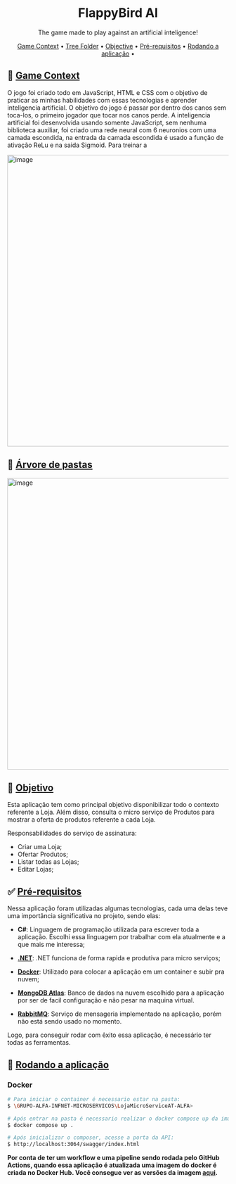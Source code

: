 <h1 align="center">FlappyBird AI </h1>
<p align="center">The game made to play against an artificial inteligence!
 </p>

<p align="center">
 <a href="#contexto-geral">Game Context</a> •
 <a href="#arvore-de-pastas">Tree Folder</a> •
 <a href="#objetivo">Objective</a> •
 <a href="#pre-requisitos">Pré-requisitos</a> •
 <a href="#rodando-a-api">Rodando a aplicação</a> •
</p>

## 📝 [Game Context](#contexto-geral)
O jogo foi criado todo em JavaScript, HTML e CSS com o objetivo de praticar as minhas habilidades com essas tecnologias e aprender inteligencia artificial.
O objetivo do jogo é passar por dentro dos canos sem toca-los, o primeiro jogador que tocar nos canos perde.
A inteligencia artificial foi desenvolvida usando somente JavaScript, sem nenhuma biblioteca auxiliar, foi criado uma rede neural com 6 neuronios com uma camada escondida, na entrada da camada escondida é usado a função de ativação ReLu e na saida Sigmoid. Para treinar a 


<img width="663" alt="image" src="https://user-images.githubusercontent.com/43764175/207766798-04b4a2ad-4e63-4443-b092-714e3ba80caa.png">

## 🌳 [Árvore de pastas](#arvore-de-pastas)

<img width="663" alt="image" src="https://user-images.githubusercontent.com/57094854/208120156-ca67245d-9bc4-4eec-8e1a-3a943e74c2a6.png">

## 📎 [Objetivo](#objetivo)
Esta aplicação tem como principal objetivo disponibilizar todo o contexto referente a Loja. 
Além disso, consulta o micro serviço de Produtos para mostrar a oferta de produtos referente a cada Loja.

Responsabilidades do serviço de assinatura:
- Criar uma Loja;
- Ofertar Produtos;
- Listar todas as Lojas;
- Editar Lojas;

## ✅ [Pré-requisitos](#pre-requisitos)
Nessa aplicação foram utilizadas algumas tecnologias, cada uma delas teve uma importância significativa
no projeto, sendo elas:

- **C#**: Linguagem de programação utilizada para escrever toda a aplicação. Escolhi essa linguagem por
trabalhar com ela atualmente e a que mais me interessa;


- [**.NET**](https://dotnet.microsoft.com/pt-br/): .NET funciona de forma rapida e produtiva para micro serviços;


- [**Docker**](https://www.docker.com/): Utilizado para colocar a aplicação em um container e subir pra nuvem;


- [**MongoDB Atlas**](https://www.mongodb.com/home): Banco de dados na nuvem escolhido para a aplicação por ser de facil configuração
 e não pesar na maquina virtual. 


- [**RabbitMQ**](https://www.rabbitmq.com/): Serviço de mensageria implementado na aplicação, porém não está sendo usado no momento.

Logo, para conseguir rodar com êxito essa aplicação, é necessário ter todas as ferramentas.

## 🎲 [Rodando a aplicação](#rodando-a-api)

### Docker
```bash
# Para iniciar o container é necessario estar na pasta:
$ \GRUPO-ALFA-INFNET-MICROSERVICOS\LojaMicroServiceAT-ALFA>

# Após entrar na pasta é necessario realizar o docker compose up da imagem com o seguinte comando:
$ docker compose up .

# Após inicializar o composer, acesse a porta da API:
$ http://localhost:3064/swagger/index.html
```

**Por conta de ter um workflow e uma pipeline sendo rodada pelo GitHub Actions, quando essa aplicação é 
atualizada uma imagem do docker é criada no Docker Hub. Você consegue ver as versões da imagem 
[aqui](https://hub.docker.com/repository/docker/natanborrges/storeserviceat).**
